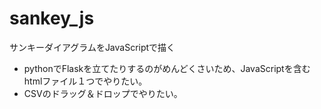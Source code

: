 # sankey_js
サンキーダイアグラムをJavaScriptで描く

- pythonでFlaskを立てたりするのがめんどくさいため、JavaScriptを含むhtmlファイル１つでやりたい。
- CSVのドラッグ＆ドロップでやりたい。
